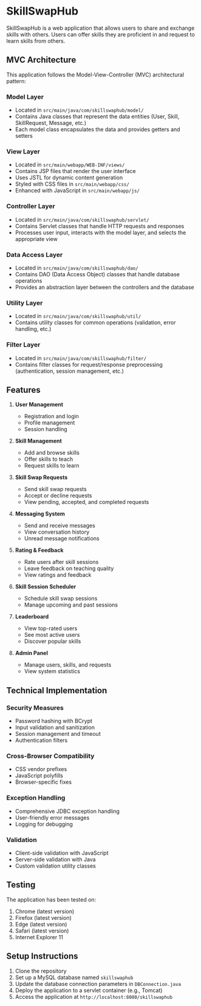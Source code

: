 # SkillSwapHub

SkillSwapHub is a web application that allows users to share and exchange skills with others. Users can offer skills they are proficient in and request to learn skills from others.

## MVC Architecture

This application follows the Model-View-Controller (MVC) architectural pattern:

### Model Layer
- Located in `src/main/java/com/skillswaphub/model/`
- Contains Java classes that represent the data entities (User, Skill, SkillRequest, Message, etc.)
- Each model class encapsulates the data and provides getters and setters

### View Layer
- Located in `src/main/webapp/WEB-INF/views/`
- Contains JSP files that render the user interface
- Uses JSTL for dynamic content generation
- Styled with CSS files in `src/main/webapp/css/`
- Enhanced with JavaScript in `src/main/webapp/js/`

### Controller Layer
- Located in `src/main/java/com/skillswaphub/servlet/`
- Contains Servlet classes that handle HTTP requests and responses
- Processes user input, interacts with the model layer, and selects the appropriate view

### Data Access Layer
- Located in `src/main/java/com/skillswaphub/dao/`
- Contains DAO (Data Access Object) classes that handle database operations
- Provides an abstraction layer between the controllers and the database

### Utility Layer
- Located in `src/main/java/com/skillswaphub/util/`
- Contains utility classes for common operations (validation, error handling, etc.)

### Filter Layer
- Located in `src/main/java/com/skillswaphub/filter/`
- Contains filter classes for request/response preprocessing (authentication, session management, etc.)

## Features

1. **User Management**
   - Registration and login
   - Profile management
   - Session handling

2. **Skill Management**
   - Add and browse skills
   - Offer skills to teach
   - Request skills to learn

3. **Skill Swap Requests**
   - Send skill swap requests
   - Accept or decline requests
   - View pending, accepted, and completed requests

4. **Messaging System**
   - Send and receive messages
   - View conversation history
   - Unread message notifications

5. **Rating & Feedback**
   - Rate users after skill sessions
   - Leave feedback on teaching quality
   - View ratings and feedback

6. **Skill Session Scheduler**
   - Schedule skill swap sessions
   - Manage upcoming and past sessions

7. **Leaderboard**
   - View top-rated users
   - See most active users
   - Discover popular skills

8. **Admin Panel**
   - Manage users, skills, and requests
   - View system statistics

## Technical Implementation

### Security Measures
- Password hashing with BCrypt
- Input validation and sanitization
- Session management and timeout
- Authentication filters

### Cross-Browser Compatibility
- CSS vendor prefixes
- JavaScript polyfills
- Browser-specific fixes

### Exception Handling
- Comprehensive JDBC exception handling
- User-friendly error messages
- Logging for debugging

### Validation
- Client-side validation with JavaScript
- Server-side validation with Java
- Custom validation utility classes

## Testing

The application has been tested on:
1. Chrome (latest version)
2. Firefox (latest version)
3. Edge (latest version)
4. Safari (latest version)
5. Internet Explorer 11

## Setup Instructions

1. Clone the repository
2. Set up a MySQL database named `skillswaphub`
3. Update the database connection parameters in `DBConnection.java`
4. Deploy the application to a servlet container (e.g., Tomcat)
5. Access the application at `http://localhost:8080/skillswaphub`
